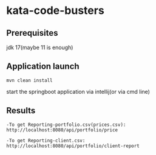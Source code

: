 # kata-code-busters
## Prerequisites
jdk 17(maybe 11 is enough)
## Application launch
```
mvn clean install
```
start the springboot application via intellij(or via cmd line)
## Results
```
-To get Reporting-portfolio.csv(prices.csv): http://localhost:8080/api/portfolio/price
```
```
-To get Reporting-client.csv: http://localhost:8080/api/portfolio/client-report 
```
